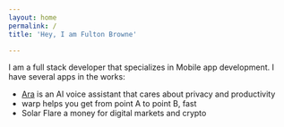 ```yaml
---
layout: home
permalink: /
title: 'Hey, I am Fulton Browne'

---
```

I am a full stack developer that specializes in Mobile app development. I have several apps in the works:
* [Ara](https://github.com/FultonBrowne/Ara-android) is an AI voice assistant that cares about privacy and productivity
* warp helps you get from point A to point B, fast
* Solar Flare a money for digital markets and crypto


